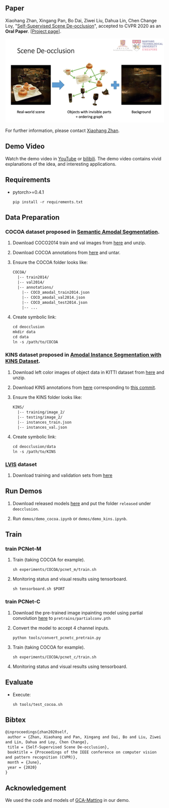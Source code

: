 
## Paper
Xiaohang Zhan, Xingang Pan, Bo Dai, Ziwei Liu, Dahua Lin, Chen Change Loy, "[Self-Supervised Scene De-occlusion](https://arxiv.org/abs/2004.02788)", accepted to CVPR 2020 as an **Oral Paper**. [[Project page](https://xiaohangzhan.github.io/projects/deocclusion/)].

<img src="demos/teaser.png"/>

For further information, please contact [Xiaohang Zhan](https://xiaohangzhan.github.io/).

## Demo Video

Watch the demo video in [YouTube](https://www.youtube.com/watch?v=xIHCyyaB5gU) or [bilibili](https://www.bilibili.com/video/BV1JT4y157Wt). The demo video contains vivid explanations of the idea, and interesting applications.

## Requirements

* pytorch>=0.4.1

    ```shell
    pip install -r requirements.txt
    ```

## Data Preparation

### COCOA dataset proposed in [Semantic Amodal Segmentation](http://openaccess.thecvf.com/content_cvpr_2017/papers/Zhu_Semantic_Amodal_Segmentation_CVPR_2017_paper.pdf).

1. Download COCO2014 train and val images from [here](http://cocodataset.org/#download) and unzip.

2. Download COCOA annotations from [here](https://github.com/Wakeupbuddy/amodalAPI) and untar.

3. Ensure the COCOA folder looks like:

    ```
    COCOA/
      |-- train2014/
      |-- val2014/
      |-- annotations/
        |-- COCO_amodal_train2014.json
        |-- COCO_amodal_val2014.json
        |-- COCO_amodal_test2014.json
        |-- ...
    ```

4. Create symbolic link:
    ```
    cd deocclusion
    mkdir data
    cd data
    ln -s /path/to/COCOA
    ```

### KINS dataset proposed in [Amodal Instance Segmentation with KINS Dataset](http://openaccess.thecvf.com/content_CVPR_2019/papers/Qi_Amodal_Instance_Segmentation_With_KINS_Dataset_CVPR_2019_paper.pdf).

1. Download left color images of object data in KITTI dataset from [here](http://www.cvlibs.net/download.php?file=data_object_image_2.zip) and unzip.

2. Download KINS annotations from [here](https://drive.google.com/drive/folders/1hxk3ncIIoii7hWjV1zPPfC0NMYGfWatr?usp=sharing) corresponding to [this commit](https://github.com/qqlu/Amodal-Instance-Segmentation-through-KINS-Dataset/tree/fb7be3fcedc96d4a6e20d4bb954010ec1b4f3194).

3. Ensure the KINS folder looks like:

    ```
    KINS/
      |-- training/image_2/
      |-- testing/image_2/
      |-- instances_train.json
      |-- instances_val.json
    ```

4. Create symbolic link:
    ```
    cd deocclusion/data
    ln -s /path/to/KINS
    ```

### [LVIS](https://www.lvisdataset.org/) dataset

1. Download training and validation sets from [here](https://www.lvisdataset.org/dataset)


## Run Demos

1. Download released models [here](https://drive.google.com/drive/folders/1O89ItVWucCoL_VxIbLM1XLxr9JFfyj_Y?usp=sharing) and put the folder `released` under `deocclusion`.

2. Run `demos/demo_cocoa.ipynb` or `demos/demo_kins.ipynb`.

## Train

### train PCNet-M

1. Train (taking COCOA for example).

    ```
    sh experiments/COCOA/pcnet_m/train.sh
    ```

2. Monitoring status and visual results using tensorboard.

    ```
    sh tensorboard.sh $PORT
    ```

### train PCNet-C

1. Download the pre-trained image inpainting model using partial convolution [here](https://github.com/naoto0804/pytorch-inpainting-with-partial-conv/blob/master/README.md) to `pretrains/partialconv.pth`

2. Convert the model to accept 4 channel inputs.

    ```shell
    python tools/convert_pcnetc_pretrain.py
    ```

3. Train (taking COCOA for example).

    ```
    sh experiments/COCOA/pcnet_c/train.sh
    ```

4. Monitoring status and visual results using tensorboard.

## Evaluate

* Execute:

    ```shell
    sh tools/test_cocoa.sh
    ```


## Bibtex

```
@inproceedings{zhan2020self,
 author = {Zhan, Xiaohang and Pan, Xingang and Dai, Bo and Liu, Ziwei and Lin, Dahua and Loy, Chen Change},
 title = {Self-Supervised Scene De-occlusion},
 booktitle = {Proceedings of the IEEE conference on computer vision and pattern recognition (CVPR)},
 month = {June},
 year = {2020}
}
```

## Acknowledgement

We used the code and models of [GCA-Matting](https://github.com/Yaoyi-Li/GCA-Matting) in our demo.
